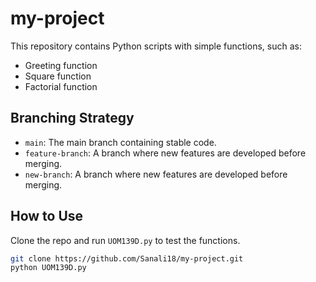 # my-project

This repository contains Python scripts with simple functions, such as:
- Greeting function
- Square function
- Factorial function

## Branching Strategy
- `main`: The main branch containing stable code.
- `feature-branch`: A branch where new features are developed before merging.
- `new-branch`: A branch where new features are developed before merging.

## How to Use
Clone the repo and run `UOM139D.py` to test the functions.

```sh
git clone https://github.com/Sanali18/my-project.git
python UOM139D.py


